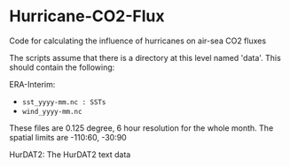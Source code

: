 # Hurricane-CO2-Flux
Code for calculating the influence of hurricanes on air-sea CO2 fluxes

The scripts assume that there is a directory at this level named 'data'.
This should contain the following:

ERA-Interim:
- `sst_yyyy-mm.nc : SSTs`
- `wind_yyyy-mm.nc`

These files are 0.125 degree, 6 hour resolution for the whole month.
The spatial limits are -110:60, -30:90

HurDAT2:
The HurDAT2 text data

